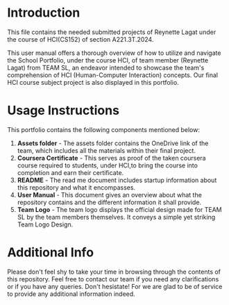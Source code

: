 # Introduction
This file contains the needed submitted projects of Reynette Lagat under the course of HCI(CS152) of section A221.3T.2024.

This user manual offers a thorough overview of how to utilize and navigate the School Portfolio, under the course HCI, of team member (Reynette Lagat) from TEAM SL, an endeavor intended to showcase the team's comprehension of HCI (Human-Computer Interaction) concepts. Our final HCI course subject project is also displayed in this portfolio.

# Usage Instructions
This portfolio contains the following components mentioned below:
1. **Assets folder** - The assets folder contains the OneDrive link of the team, which includes all the materials within their final project.
2. **Coursera Certificate** - This serves as proof of the taken coursera course required to students, under HCI,to bring the course into completion and earn their certificate.
3. **README** - The read me document includes startup information about this repository and what it encompasses.
4. **User Manual** - This document gives an overview about what the repository contains and the different information it shall provide.
5. **Team Logo** - The team logo displays the official design made for TEAM SL by the team members themselves. It conveys a simple yet striking Team Logo Design. 

# Additional Info
Please don't feel shy to take your time in browsing through the contents of this repository. Feel free to contact our team if you need any clarifications or if you have any queries. Don't hesistate! For we are glad to be of service to provide any additional information indeed.
